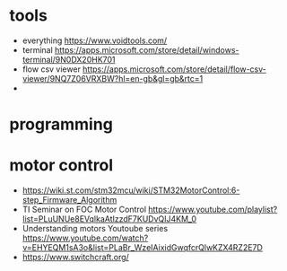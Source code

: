 # tools


- everything  https://www.voidtools.com/
- terminal https://apps.microsoft.com/store/detail/windows-terminal/9N0DX20HK701
- flow csv viewer https://apps.microsoft.com/store/detail/flow-csv-viewer/9NQ7Z06VRXBW?hl=en-gb&gl=gb&rtc=1
- 

# programming 



# motor control

- https://wiki.st.com/stm32mcu/wiki/STM32MotorControl:6-step_Firmware_Algorithm
- TI Seminar on FOC Motor Control  https://www.youtube.com/playlist?list=PLuUNUe8EVqlkaAtIzzdF7KUDvQIJ4KM_0
- Understanding motors Youtoube series https://www.youtube.com/watch?v=EHYEQM1sA3o&list=PLaBr_WzeIAixidGwqfcrQlwKZX4RZ2E7D
- https://www.switchcraft.org/

